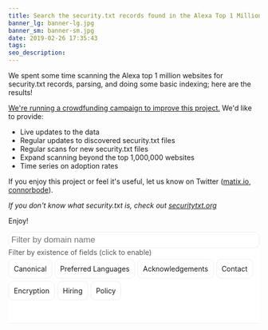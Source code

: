 ```yaml
---
title: Search the security.txt records found in the Alexa Top 1 Million websites
banner_lg: banner-lg.jpg
banner_sm: banner-sm.jpg
date: 2019-02-26 17:35:43
tags:
seo_description:
---
```



We spent some time scanning the Alexa top 1 million websites for security.txt records, parsing, and doing some basic indexing; here are the results!

<a href="https://www.indiegogo.com/projects/security-txt-index#/">We're running a crowdfunding campaign to improve this project.</a>  We'd like to provide:

- Live updates to the data
- Regular updates to discovered security.txt files
- Regular scans for new security.txt files
- Expand scanning beyond the top 1,000,000 websites
- Time series on adoption rates

If you enjoy this project or feel it's useful, let us know on Twitter (<a href="https://twitter.com/matix_io" target="_blank">matix.io</a>, <a href="https://twitter.com/connorbode" target="_blank">connorbode</a>).

_If you don't know what security.txt is, check out [securitytxt.org](https://securitytxt.org/)_

Enjoy!

<div class="security-txt-wrapper">
	<div class="search-wrapper" id="search-wrapper">
		<div class="search">
			<input type="text" id="search" placeholder="Filter by domain name">
		</div>
		<div class="filter">
			<div class="filter-title">Filter by existence of fields (click to enable)</div><div class="check" data-key="canonical">Canonical</div><div class="check" data-key="preferred_languages">Preferred Languages</div><div class="check" data-key="acknowledgements">Acknowledgements</div><div class="check" data-key="contact">Contact</div><div class="check" data-key="encryption">Encryption</div><div class="check" data-key="hiring">Hiring</div><div class="check" data-key="policy">Policy</div>
		</div>
		<div id="num-results" class="num-results"></div>
		<div id="results" class="results"></div>
	</div>
	<div class="details">
		<div id="back-to-results" class="back-to-results">&lt; Back to results</div>
		<div id="domain" class="domain"></div>
		<div id="txt"></div>
	</div>
</div>

<script src="data.js"></script>
<script type="text/template" id="template">
	<div class="title">{title}</div>
</script>
<script>
var q = function (query) { return document.querySelectorAll(query) }
var template = q('#template')[0].innerText;
var results = q('#results')[0];
var search = q('#search')[0];
var numResults = q('#num-results')[0];
var searchWrapper = q('#search-wrapper')[0];
var backToResults = q('#back-to-results')[0];
var domain = q('#domain')[0];
var txt = q('#txt')[0];
var elem, tpl, searchTimeout;
var filters = {};

function handleDomainClick(_domain) {
	return function () {
		var text = '';
		var dd = data[_domain];
		domain.innerText = _domain;

		if (dd['.well-known']) {
			text += '<a href="https://' + _domain + '/.well-known/security.txt" target="_blank">/.well-known/security.txt</a><pre>' + dd['.well-known'].raw + '</pre>';
		}

		if (dd['root']) {
			text += '<a href="https://' + _domain + '/security.txt" target="_blank">/security.txt</a><pre>' + dd['root'].raw + '</pre>';
		}

		txt.innerHTML = text;
		searchWrapper.setAttribute('data-hidden', 'true');
	}
}

function refresh() {
	results.innerHTML = '';
	var num = 0;
	var keys = Object.keys(data).sort(function (a, b) {
		if (a < b) return -1;
		if (a > b) return 1;
		return 0;
	});
	var searchValue = search.value.toLowerCase();

	keys.forEach(function (key) {
		// domain filter
		if (searchValue && key.indexOf(searchValue) === -1) return;

		// field filter
		var filterKey
		var isEmpty = function (path, fk) {
			if (!data[key][path]) return true;
			if (!data[key][path][fk] || data[key][path][fk].length === undefined) {
				return data[key][path][fk] === null;
			} else {
				return data[key][path][fk].length === 0;
			}
		}
		for (filterKey in filters) {
			if (filters[filterKey] === true && isEmpty('root', filterKey) && isEmpty('.well-known', filterKey)) return; 
		}

		// create element
		elem = document.createElement('div');
		elem.classList.add('result');
		elem.addEventListener('click', handleDomainClick(key));
		tpl = template.replace('{title}', key);
		elem.innerHTML = tpl;
		results.appendChild(elem);
		num += 1;
	});

	numResults.innerText = num + ' results found';
}

refresh();

search.addEventListener('keyup', function () {
	if (searchTimeout) clearTimeout(searchTimeout);
	searchTimeout = setTimeout(refresh, 300);
});

backToResults.addEventListener('click', function () {
	searchWrapper.setAttribute('data-hidden', 'false');
});

q('.filter .check').forEach(function (filterButton) {
	filterButton.addEventListener('click', function (e) {
		var target = e.target;
		var key, checked;

		while (true) {
			key = target.getAttribute('data-key');

			if (key !== null) {
				break;
			}

			target = target.parentElement;
		}

		checked = target.getAttribute('data-checked');

		if (checked === 'true') {
			target.setAttribute('data-checked', 'false');
			filters[key] = false;
		} else {
			target.setAttribute('data-checked', 'true');
			filters[key] = true;
		}
		refresh();
	});
})
</script>

<style>
.search-wrapper * {
	user-select: none;
}

.filter-title {
	color: #555;
	margin-bottom: 5px;
}

.check {
	display: inline-block;
	padding: 10px;
	border: 1px solid #eee;
	border-radius: 10px;
	margin-right: 5px;
	margin-bottom: 5px;
	cursor: pointer;
	user-select: none;
}

.check[data-checked="true"] {
	background: #eee;
}

.result {
	padding: 20px 10px;
	cursor: pointer;
}

.result:hover {
	background: #efefef;
	border-radius: 5px;
}

.security-txt-wrapper {
	position: relative;
	overflow: hidden;
}

.results {
	border-top: 1px solid #eee;
	max-height: 600px;
	overflow-y: scroll;
	position: relative;
	top: 0;
	left: 0;
	z-index: 1;
}

.search-wrapper {
	transition: transform 0.2s ease-in-out;
	transform: translateX(0);
	background: white;
	position: relative;
	z-index: 1;
}

.search-wrapper[data-hidden="true"] {
	transform: translateX(-100%);
}

.details {
	position: absolute;
	top: 0;
	left: 0;
	z-index: 0;
}

input {
	font-size: 17px;
	padding: 5px;
	width: 100%;
	border-radius: 10px;
	border: 1px solid #eee;
}

.num-results {
	padding: 20px 0;
}

.back-to-results {
	padding: 20px 0;
	color: #555;
	cursor: pointer;
}

.domain {
	font-size: 30px;
}
</style>